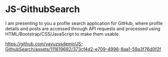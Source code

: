 # JS-GithubSearch

I am presenting to you a profile search application for GitHub, where profile details and posts are accessed through API requests and processed using HTML/Bootstrap/CSS/JavaScript to make them usable.



https://github.com/yavuzssdemir/JS-GithubSearch/assets/111619682/373cf4d2-e709-4996-8aa1-59a3f76d0f2f

